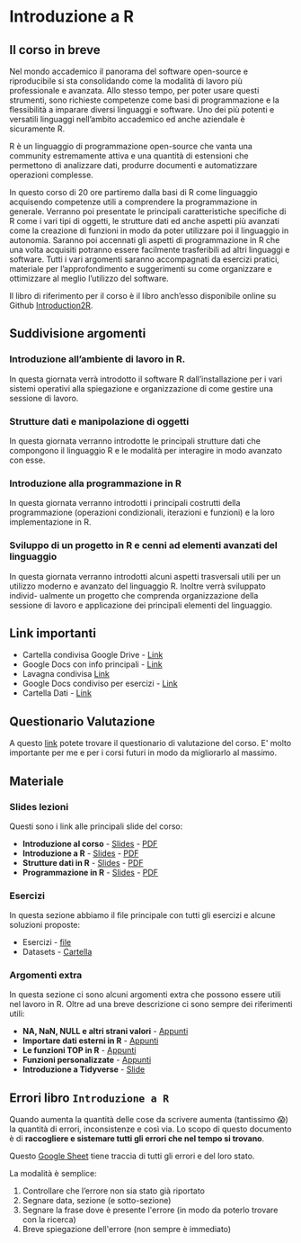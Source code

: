 # Introduzione a R

## Il corso in breve

Nel mondo accademico il panorama del software open-source e riproducibile si sta consolidando come la modalità di lavoro più professionale e avanzata. Allo stesso tempo, per poter usare questi strumenti, sono richieste competenze come basi di programmazione e la flessibilità a imparare diversi linguaggi e software. Uno dei più potenti e versatili linguaggi nell’ambito accademico ed anche aziendale è sicuramente R. 

R è un linguaggio di programmazione open-source che vanta una community estremamente attiva e una quantità di estensioni che permettono di analizzare dati, produrre documenti e automatizzare operazioni complesse. 

In questo corso di 20 ore partiremo dalla basi di R come linguaggio acquisendo competenze utili a comprendere la programmazione in generale. Verranno poi presentate le principali caratteristiche specifiche di R come i vari tipi di oggetti, le strutture dati ed anche aspetti più avanzati come la creazione di funzioni in modo da poter utilizzare poi il linguaggio in autonomia. Saranno poi accennati gli aspetti di programmazione in R che una volta acquisiti potranno essere facilmente trasferibili ad altri linguaggi e software.
Tutti i vari argomenti saranno accompagnati da esercizi pratici, materiale per l’approfondimento e suggerimenti su come organizzare e ottimizzare al meglio l’utilizzo del software. 

Il libro di riferimento per il corso è il libro anch’esso disponibile online su Github [Introduction2R](https://psicostat.github.io/Introduction2R/https://psicostat.github.io/Introduction2R/).

## Suddivisione argomenti

### Introduzione all’ambiente di lavoro in R.

In questa giornata verrà introdotto il software R dall’installazione per i vari sistemi operativi alla spiegazione e organizzazione di come gestire una sessione di lavoro.

### Strutture dati e manipolazione di oggetti

In questa giornata verranno introdotte le principali strutture dati che compongono il linguaggio R e le modalità per interagire in modo avanzato con esse.

### Introduzione alla programmazione in R

In questa giornata verranno introdotti i principali costrutti della programmazione (operazioni condizionali, iterazioni e funzioni) e la loro implementazione in R.

### Sviluppo di un progetto in R e cenni ad elementi avanzati del linguaggio

In questa giornata verranno introdotti alcuni aspetti trasversali utili per un utilizzo moderno e avanzato del linguaggio R. Inoltre verrà sviluppato individ- ualmente un progetto che comprenda organizzazione della sessione di lavoro e applicazione dei principali elementi del linguaggio.

## Link importanti

- Cartella condivisa Google Drive - [Link](https://drive.google.com/drive/u/0/folders/1jZKbaMfseJEg7wyIFMhE7Q92rROo3Rqo)
- Google Docs con info principali - [Link](https://docs.google.com/document/d/1IUP4AevoUVhKH2kEZfTeVBrmKfhXB0falWxxzSR4ttg/edit)
- Lavagna condivisa [Link](https://jamboard.google.com/d/1ZS43_2ujqWtCbT-tG7iGzM_62TUO4Dm2rg3mJW0akoA)
- Google Docs condiviso per esercizi - [Link](https://docs.google.com/document/d/13mjgz8InbAS8aPo21NMDrOrmUJR7AFm7A7oDlPHFNsk/edit?usp=sharing)
- Cartella Dati - [Link](https://drive.google.com/drive/folders/1coRNAu1E6o_bLeXb4C9Tw1orLgs-enbF?usp=sharing)

## Questionario Valutazione

A questo [link](https://docs.google.com/forms/d/e/1FAIpQLSf_fvSZSwWV-WpzlAASOeRUE0TRAizjWjy5WlKLtw712ttRLQ/viewform) potete trovare il questionario di valutazione del corso. E' molto importante per me e per i corsi futuri in modo da migliorarlo al massimo.

## Materiale

### Slides lezioni

Questi sono i link alle principali slide del corso:

- **Introduzione al corso** - [Slides](slides/1_intro_generale/1_intro_generale.html) - [PDF](slides/1_intro_generale/1_intro_generale.pdf)
- **Introduzione a R** - [Slides](slides/2_intro_a_R/2_intro_a_R.html) - [PDF](slides/2_intro_a_R/2_intro_a_R.pdf)
- **Strutture dati in R** - [Slides](slides/3_data_structures/3_data_structures.html) - [PDF](slides/3_data_structures/3_data_structures.pdf)
- **Programmazione in R** - [Slides](slides/4_programmazione/4_programmazione.html) - [PDF](slides/4_programmazione/4_programmazione.pdf)

### Esercizi

In questa sezione abbiamo il file principale con tutti gli esercizi e alcune soluzioni proposte:

- Esercizi - [file](exercises/esercizi.html)
- Datasets - [Cartella](https://drive.google.com/drive/folders/1coRNAu1E6o_bLeXb4C9Tw1orLgs-enbF?usp=sharing)

### Argomenti extra

In questa sezione ci sono alcuni argomenti extra che possono essere utili nel lavoro in R. Oltre ad una breve descrizione ci sono sempre dei riferimenti utili:

- **NA, NaN, NULL e altri strani valori** - [Appunti](extra/dealing_with_NA_NaN_NULL.html)
- **Importare dati esterni in R** - [Appunti](extra/importing_data.html)
- **Le funzioni TOP in R** - [Appunti](extra/top_functions.html)
- **Funzioni personalizzate** - [Appunti](extra/custom_functions.html)
- **Introduzione a Tidyverse** - [Slide](https://filippogambarota.github.io/filippogambarota_slides/tidyverse_presentation/tidyverse_presentation.html)

## Errori libro `Introduzione a R`

Quando aumenta la quantità delle cose da scrivere aumenta (tantissimo 😱) la quantità di errori, inconsistenze e così via. Lo scopo di questo documento è di **raccogliere e sistemare tutti gli errori che nel tempo si trovano**.

Questo [Google Sheet](https://docs.google.com/spreadsheets/d/1YmXN3iDtiyfLkhW246cICC_4X8S7xqWuN-EiLVDiAT8/edit#gid=0) tiene traccia di tutti gli errori e del loro stato.

La modalità è semplice:

1. Controllare che l’errore non sia stato già riportato
2. Segnare data, sezione (e sotto-sezione)
3. Segnare la frase dove è presente l'errore (in modo da poterlo trovare con la ricerca)
4. Breve spiegazione dell'errore (non sempre è immediato)
